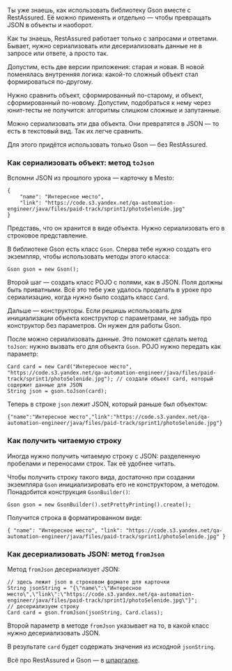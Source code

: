 Ты уже знаешь, как использовать библиотеку Gson вместе с RestAssured. Её можно применять и отдельно — чтобы превращать JSON в объекты и наоборот.

Как ты знаешь, RestAssured работает только с запросами и ответами. Бывает, нужно сериализовать или десериализовать данные не в запросе или ответе, а просто так.

Допустим, есть две версии приложения: старая и новая. В новой поменялась внутренняя логика: какой-то сложный объект стал формироваться по-другому.

Нужно сравнить объект, сформированный по-старому, и объект, сформированный по-новому. Допустим, подобраться к нему через юнит-тесты не получится: алгоритмы слишком сложные и запутанные.

Можно сериализовать эти два объекта. Они превратятся в JSON — то есть в текстовый вид. Так их легче сравнить.

Для этого придётся использовать только Gson — без RestAssured.

### Как сериализовать объект: метод `toJson`

Вспомни JSON из прошлого урока — карточку в Mesto:
```
{
    "name": "Интересное место", 
    "link": "https://code.s3.yandex.net/qa-automation-engineer/java/files/paid-track/sprint1/photoSelenide.jpg" 
} 
```

Представь, что он хранится в виде объекта. Нужно сериализовать его в строковое представление.

В библиотеке Gson есть класс `Gson`. Сперва тебе нужно создать его экземпляр, чтобы использовать методы этого класса:
```
Gson gson = new Gson(); 
```

Второй шаг — создать класс POJO с полями, как в JSON. Поля должны быть приватными. Всё это тебе уже удалось проделать в уроке про сериализацию, когда нужно было создать класс `Card`.

Дальше — конструкторы. Если решишь использовать для инициализации объекта конструктор с параметрами, не забудь про конструктор без параметров. Он нужен для работы Gson.

После можно сериализовать данные. Это поможет сделать метод `toJson`: нужно вызвать его для объекта `Gson`. POJO нужно передать как параметр:
```
Card card = new Card("Интересное место", "https://code.s3.yandex.net/qa-automation-engineer/java/files/paid-track/sprint1/photoSelenide.jpg"); // создали объект card, который содержит данные для JSON
String json = gson.toJson(card); 
```

Теперь в строке `json` лежит JSON, который раньше был объектом:
```
{"name":"Интересное место","link":"https://code.s3.yandex.net/qa-automation-engineer/java/files/paid-track/sprint1/photoSelenide.jpg"}
```

### Как получить читаемую строку

Иногда нужно получить читаемую строку с JSON: разделенную пробелами и переносами строк. Так её удобнее читать.

Чтобы получить строку такого вида, достаточно при создании экземпляра `Gson` инициализировать его не конструктором, а методом. Понадобится конструкция `GsonBuilder()`:
```
Gson gson = new GsonBuilder().setPrettyPrinting().create(); 
```

Получится строка в форматированном виде:

`{ "name": "Интересное место", "link": "https://code.s3.yandex.net/qa-automation-engineer/java/files/paid-track/sprint1/photoSelenide.jpg" }`

### Как десериализовать JSON: метод `fromJson`

Метод `fromJson` десериализует JSON:
```
// здесь лежит json в строковом формате для карточки
String jsonString = "{\"name\":\"Интересное место\",\"link\":\"https://code.s3.yandex.net/qa-automation-engineer/java/files/paid-track/sprint1/photoSelenide.jpg\"}";
// десериализуем строку 
Card card = gson.fromJson(jsonString, Card.class); 
```

Второй параметр в методе `fromJson` указывает на то, в какой класс нужно десериализовать JSON.

В результате `card` будет содержать значения из исходной `jsonString`.

Всё про RestAssured и Gson — в [шпаргалке](https://code.s3.yandex.net/qa-automation-engineer/java/track2/cheatsheets/sprint7/rest_assured_cheatsheet.pdf).